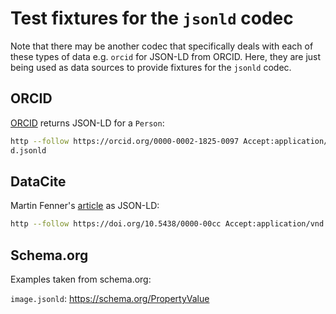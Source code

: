 # Test fixtures for the `jsonld` codec

Note that there may be another codec that specifically deals with each of these types of data e.g. `orcid` for JSON-LD from ORCID. Here, they are just being used as data sources to provide fixtures for the `jsonld` codec.

## ORCID

[ORCID](https://orcid.org) returns JSON-LD for a `Person`:

```bash
http --follow https://orcid.org/0000-0002-1825-0097 Accept:application/ld+json > orci
d.jsonld
```

## DataCite

Martin Fenner's [article](https://blog.datacite.org/schema-org-register-dois/) as JSON-LD:

```bash
http --follow https://doi.org/10.5438/0000-00cc Accept:application/vnd.schemaorg.ld+json > datacite.jsonld
```

## Schema.org

Examples taken from schema.org:

`image.jsonld`: https://schema.org/PropertyValue

